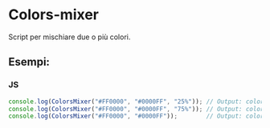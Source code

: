 # Colors-mixer
Script per mischiare due o più colori.

## Esempi:
### JS
```js
console.log(ColorsMixer("#FF0000", "#0000FF", "25%")); // Output: colore tendente al rosso
console.log(ColorsMixer("#FF0000", "#0000FF", "75%")); // Output: colore tendente al blu
console.log(ColorsMixer("#FF0000", "#0000FF"));        // Output: colore misto al 50%
```